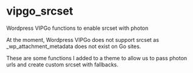 # vipgo_srcset
Wordpress VIPGo functions to enable srcset with photon

At the moment, Wordpress VIPGo does not support srcset as _wp_attachment_metadata does not exist on Go sites.

These are some functions I added to a theme to allow us to pass photon urls and create custom srcset with fallbacks.